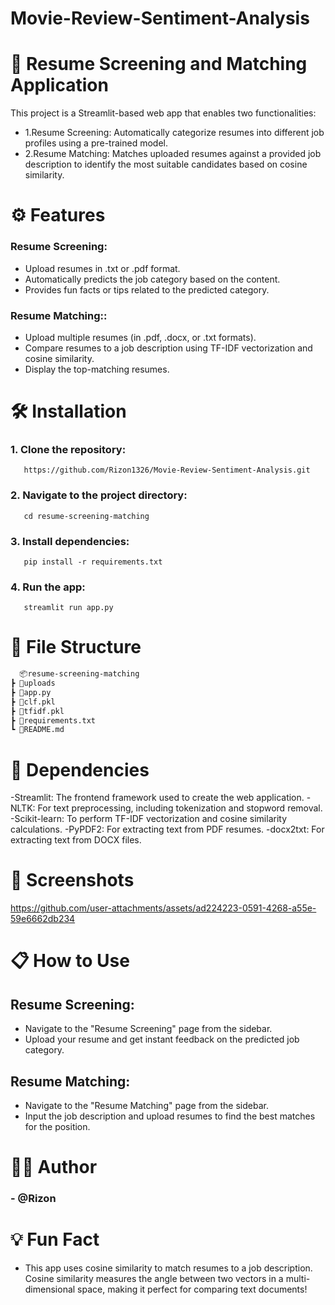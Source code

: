 # Movie-Review-Sentiment-Analysis
# 📄 Resume Screening and Matching Application
This project is a Streamlit-based web app that enables two functionalities:

- 1.Resume Screening: Automatically categorize resumes into different job profiles using a pre-trained model.
- 2.Resume Matching: Matches uploaded resumes against a provided job description to identify the most suitable candidates based on cosine similarity.

# ⚙️ Features
 ### Resume Screening:
 - Upload resumes in .txt or .pdf format.
 - Automatically predicts the job category based on the content.
 - Provides fun facts or tips related to the predicted category.

 ### Resume Matching::
 - Upload multiple resumes (in .pdf, .docx, or .txt formats).
 - Compare resumes to a job description using TF-IDF vectorization and cosine similarity.
 - Display the top-matching resumes.

# 🛠️ Installation
 ### 1. Clone the repository: 
       https://github.com/Rizon1326/Movie-Review-Sentiment-Analysis.git      
 ### 2. Navigate to the project directory:
       cd resume-screening-matching
 ### 3. Install dependencies:
       pip install -r requirements.txt
 ### 4. Run the app:
       streamlit run app.py
       
# 📂 File Structure
 ```bash
   📦resume-screening-matching
 ┣ 📂uploads
 ┣ 📜app.py
 ┣ 📜clf.pkl
 ┣ 📜tfidf.pkl
 ┣ 📜requirements.txt
 ┗ 📜README.md
```

# 🧰 Dependencies
 -Streamlit: The frontend framework used to create the web application.
 -NLTK: For text preprocessing, including tokenization and stopword removal.
 -Scikit-learn: To perform TF-IDF vectorization and cosine similarity calculations.
 -PyPDF2: For extracting text from PDF resumes.
 -docx2txt: For extracting text from DOCX files.

# 🎨 Screenshots 
https://github.com/user-attachments/assets/ad224223-0591-4268-a55e-59e6662db234

# 📋 How to Use
 ## Resume Screening:
  - Navigate to the "Resume Screening" page from the sidebar.
  - Upload your resume and get instant feedback on the predicted job category.
 ## Resume Matching:
  - Navigate to the "Resume Matching" page from the sidebar.
  - Input the job description and upload resumes to find the best matches for the position.
# 👨‍💻 Author
 ### - @Rizon
# 💡 Fun Fact
- This app uses cosine similarity to match resumes to a job description. Cosine similarity measures the angle between two vectors in a multi-dimensional space, making it perfect for comparing text documents!





 

   


